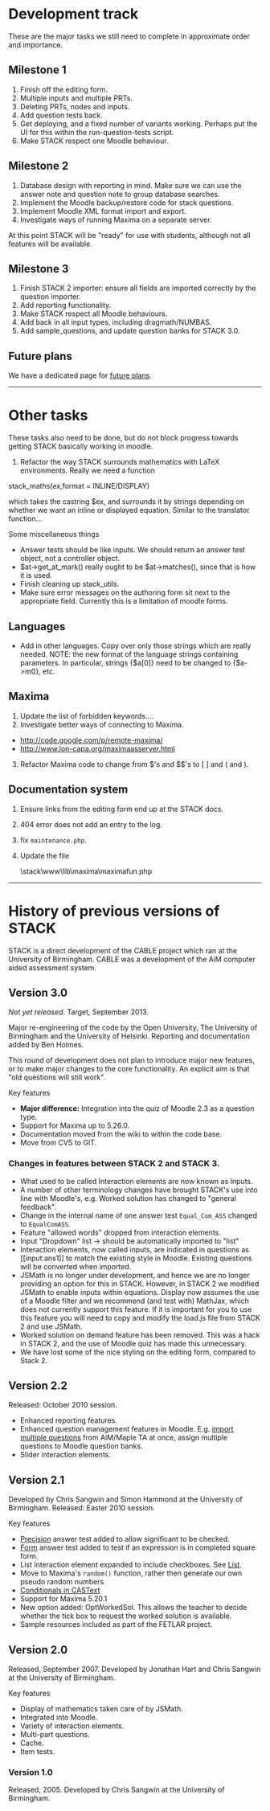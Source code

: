 # Development track

These are the major tasks we still need to complete in approximate order and importance.

## Milestone 1

1. Finish off the editing form.
 1. Multiple inputs and multiple PRTs.
 2. Deleting PRTs, nodes and inputs.
2. Add question tests back.
3. Get deploying, and a fixed number of variants working. Perhaps put the UI for this within the run-question-tests script.  
4. Make STACK respect one Moodle behaviour.

## Milestone 2

1. Database design with reporting in mind. Make sure we can use the answer note and question note to group database searches.
2. Implement the Moodle backup/restore code for stack questions. 
3. Implement Moodle XML format import and export. 
4. Investigate ways of running Maxima on a separate server. 

At this point STACK will be "ready" for use with students, although not all features will be available.

## Milestone 3

1. Finish STACK 2 importer: ensure all fields are imported correctly by the question importer.
2. Add reporting functionality.
3. Make STACK respect all Moodle behaviours.
4. Add back in all input types, including dragmath/NUMBAS.
5. Add sample_questions, and update question banks for STACK 3.0.

## Future plans 

We have a dedicated page for [future plans](Future_plans.md).

---
# Other tasks

These tasks also need to be done, but do not block progress towards getting STACK basically working in moodle.

1. Refactor the way STACK surrounds mathematics with LaTeX  environments.  Really we need a function 

stack_maths($ex,$format = INLINE/DISPLAY)

which takes the castring $ex, and surrounds it by strings  depending on whether we want an inline or displayed equation.   Similar to the translator function... 

Some miscellaneous things
* Answer tests should be like inputs. We should return an answer test object, not a controller object.
* $at->get_at_mark() really ought to be $at->matches(), since that is how it is used.
* Finish cleaning up stack_utils.
* Make sure error messages on the authoring form sit next to the appropriate field.  Currently this is a limitation of moodle forms.

## Languages

* Add in other languages.   Copy over only those strings which are really needed.  NOTE: the new format of the language strings containing parameters.  In particular, strings {$a[0]} need to be changed to {$a->m0}, etc.

## Maxima

1. Update the list of forbidden keywords....
2. Investigate better ways of connecting to Maxima.
  *  <http://code.google.com/p/remote-maxima/>
  *  <http://www.lon-capa.org/maximaasserver.html>
3. Refactor Maxima code to change from $'s and $$'s to \[ \] and \( and \).
  
## Documentation system

1. Ensure links from the editing form end up at the STACK docs.
2. 404 error does not add an entry to the log.   
3. fix `maintenance.php`.
4. Update the file

     \stack\www\lib\maxima\maximafun.php

---
# History of previous versions of STACK

STACK is a direct development of the CABLE project which ran at the University of Birmingham. CABLE was a development of the AiM computer aided assessment system.

## Version 3.0 

_Not yet released_.  Target, September 2013.

Major re-engineering of the code by the Open University, The  University of Birmingham and the University of Helsinki.  Reporting and documentation added by Ben Holmes. 

This round of development does not plan to introduce major new features, or to make major changes to the core functionality. An explicit aim is that "old questions will still work".  

Key features
* __Major difference:__ Integration into the quiz of Moodle 2.3 as a question type.
* Support for Maxima up to 5.26.0.
* Documentation moved from the wiki to within the code base.
* Move from CVS to GIT.

### Changes in features between STACK 2 and STACK 3.

* What used to be called Interaction elements are now known as Inputs.
* A number of other terminology changes have brought STACK's use into line with Moodle's, e.g. Worked solution has changed to "general feedback".
* Change in the internal name of one answer test `Equal_Com_ASS` changed to `EqualComASS`.
* Feature "allowed words" dropped from interaction elements. 
* Input "Dropdown" list -> should be automatically imported to "list"
* Interaction elements, now called inputs, are indicated in questions as 
    [[input:ans1]] 
  to match the existing style in Moodle.  Existing questions will be converted when imported.
* JSMath is no longer under development, and hence we are no longer providing an option for this in STACK.  However, in STACK 2 we modified JSMath to enable inputs within equations.  Display now assumes the use of a Moodle filter and we recommend (and test with) MathJax, which does not currently support this feature.  If it is important for you to use this feature you will need to copy and modify the load.js file from STACK 2 and use JSMath.
* Worked solution on demand feature has been removed.  This was a hack in STACK 2, and the use of Moodle quiz has made this unnecessary.
* We have lost some of the nice styling on the editing form, compared to Stack 2.

## Version 2.2 

Released: October 2010 session.

* Enhanced reporting features.
* Enhanced question management features in Moodle.  E.g. [import multiple questions](https://sourceforge.net/tracker/?func=detail&aid=2930512&group_id=119224&atid=683351)
  from AiM/Maple TA at once, assign multiple questions to Moodle question banks.
* Slider interaction elements.

## Version 2.1 

Developed by Chris Sangwin and Simon Hammond at the University of Birmingham.
Released: Easter 2010 session.

Key features

* [Precision](../Authoring/Answer_tests.md#Precision) answer test added to allow significant to be checked.
* [Form](../Authoring/Answer_tests.md#Form) answer test added to test if an expression is in completed square form.
* List interaction element expanded to include checkboxes.  See [List](../Authoring/Inputs.md#List).
* Move to Maxima's `random()` function, rather then generate our own pseudo random numbers
* [Conditionals in CASText](https://sourceforge.net/tracker/?func=detail&aid=2888054&group_id=119224&atid=683351)
* Support for Maxima 5.20.1
* New option added: OptWorkedSol.  This allows the teacher to decide whether the tick box to request the worked solution is available.
* Sample resources included as part of the FETLAR project.


## Version 2.0 

Released, September 2007.  Developed by Jonathan Hart and Chris Sangwin at the University of Birmingham. 

Key features 

* Display of mathematics taken care of by JSMath. 
* Integrated into Moodle. 
* Variety of interaction elements. 
* Multi-part questions.
* Cache. 
* Item tests. 

### Version 1.0 

Released, 2005.  Developed by Chris Sangwin at the University of Birmingham.

